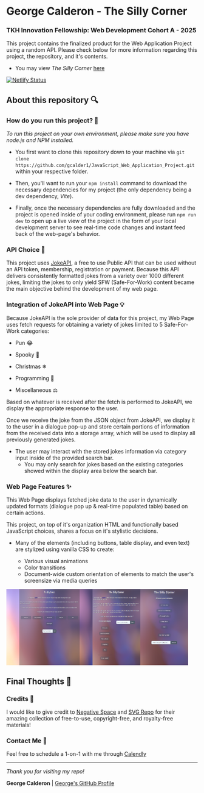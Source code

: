 # George Calderon - The Silly Corner

### TKH Innovation Fellowship: Web Development Cohort A - 2025

This project contains the finalized product for the Web Application Project using a random API. Please check below for more information regarding this project, the repository, and it's contents.

* You may view _The Silly Corner_ [here](https://clever-alpaca-c54b17.netlify.app/)


[![Netlify Status](https://api.netlify.com/api/v1/badges/103ad8ed-a8d5-4ec9-921a-16783126838b/deploy-status)](https://app.netlify.com/projects/clever-alpaca-c54b17/deploys)

## About this repository 🔍

### How do you run this project? 📌

_To run this project on your own environment, please make sure you have node.js and NPM installed._ 

* You first want to clone this repository down to your machine via ` git clone https://github.com/gcalder1/JavaScript_Web_Application_Project.git ` within your respective folder.

* Then, you'll want to run your ` npm install ` command to download the necessary dependencies for my project (the only dependency being a dev dependency, _Vite_).

* Finally, once the necessary dependencies are fully downloaded and the project is opened inside of your coding environment, please run ` npm run dev ` to open up a live view of the project in the form of your local development server to see real-time code changes and instant feed back of the web-page's behavior.

### API Choice 📖

This project uses [JokeAPI](https://jokeapi.dev/), a free to use Public API that can be used without an API token, membership, registration or payment. Because this API delivers consistently formatted jokes from a variety over 1000 different jokes, limiting the jokes to only yield SFW (Safe-For-Work) content became the main objective behind the development of my web page.

### Integration of JokeAPI into Web Page 💡

Because JokeAPI is the sole provider of data for this project, my Web Page uses fetch requests for obtaining a variety of jokes limited to 5 Safe-For-Work categories:

* Pun 😂

* Spooky 👻

* Christmas ❄

* Programming 🤖

* Miscellaneous ⚖

Based on whatever is received after the fetch is performed to JokeAPI, we display the appropriate response to the user. 

Once we receive the joke from the JSON object from JokeAPI, we display it to the user in a dialogue pop-up and store certain portions of information from the received data into a storage array, which will be used to display all previously generated jokes.

* The user may interact with the stored jokes information via category input inside of the provided search bar.
    * You may only search for jokes based on the existing categories showed within the display area below the search bar.

### Web Page Features ✨

This Web Page displays fetched joke data to the user in dynamically updated formats (dialogue pop up & real-time populated table) based on certain actions. 

This project, on top of it's organization HTML and functionally based JavaScript choices, shares a focus on it's stylistic decisions.

* Many of the elements (including buttons, table display, and even text) are stylized using vanilla CSS to create:

    *  Various visual animations
    * Color transitions 
    * Document-wide custom orientation of elements to match the user's screensize via media queries

<div style="display: flex; flex-direction: row;">
    <img src="/projectScreenshots/landscapeTheSillyCorner.png" alt="Landscape - TSC" style="width: 45%; height: auto;"/>
    <img src="/projectScreenshots/portraitTheSillyCorner.png" alt="Portrait - TSC" style="width: 25%; height: auto;"/>
    <img src="/projectScreenshots/phoneViewTheSillyCorner.png" alt="Phone View - TSC" style="width: 25%; height: auto;"/>
</div>

## Final Thoughts 📝

### Credits 💼

I would like to give credit to [Negative Space](https://negativespace.co/) and [SVG Repo](https://www.svgrepo.com/) for their amazing collection of free-to-use, copyright-free, and royalty-free materials!

### Contact Me 📩

Feel free to schedule a 1-on-1 with me through [Calendly](https://calendly.com/george-calderon2000/15min)

---

_Thank you for visiting my repo!_

**George Calderon** | [George's GitHub Profile](https://github.com/gcalder1)